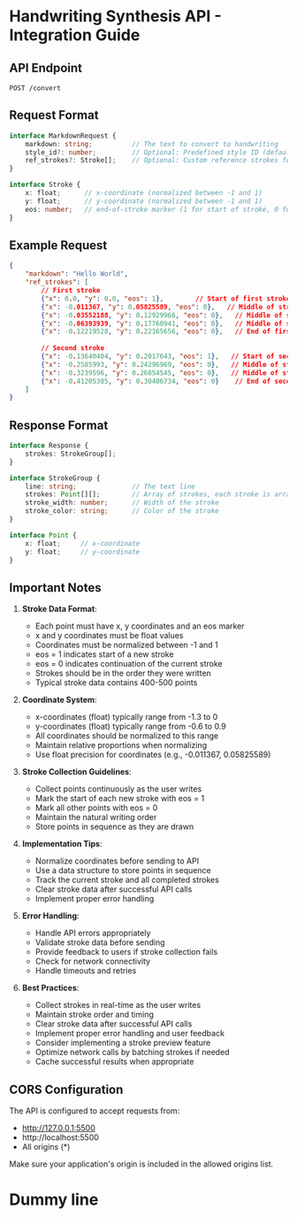 # Handwriting Synthesis API - Integration Guide

## API Endpoint
```
POST /convert
```

## Request Format
```typescript
interface MarkdownRequest {
    markdown: string;          // The text to convert to handwriting
    style_id?: number;         // Optional: Predefined style ID (default: 8)
    ref_strokes?: Stroke[];    // Optional: Custom reference strokes for style
}

interface Stroke {
    x: float;      // x-coordinate (normalized between -1 and 1)
    y: float;      // y-coordinate (normalized between -1 and 1)
    eos: number;   // end-of-stroke marker (1 for start of stroke, 0 for continuation)
}
```

## Example Request
```json
{
    "markdown": "Hello World",
    "ref_strokes": [
        // First stroke
        {"x": 0.0, "y": 0.0, "eos": 1},        // Start of first stroke
        {"x": -0.011367, "y": 0.05825589, "eos": 0},   // Middle of stroke
        {"x": -0.03552188, "y": 0.12929966, "eos": 0},   // Middle of stroke
        {"x": -0.06393939, "y": 0.17760941, "eos": 0},   // Middle of stroke
        {"x": -0.12219528, "y": 0.22165656, "eos": 0},   // End of first stroke
        
        // Second stroke
        {"x": -0.13640404, "y": 0.2017643, "eos": 1},   // Start of second stroke
        {"x": -0.2585993, "y": 0.24296969, "eos": 0},   // Middle of stroke
        {"x": -0.3239596, "y": 0.26854545, "eos": 0},   // Middle of stroke
        {"x": -0.41205385, "y": 0.30406734, "eos": 0}    // End of second stroke
    ]
}
```

## Response Format
```typescript
interface Response {
    strokes: StrokeGroup[];
}

interface StrokeGroup {
    line: string;              // The text line
    strokes: Point[][];        // Array of strokes, each stroke is array of points
    stroke_width: number;      // Width of the stroke
    stroke_color: string;      // Color of the stroke
}

interface Point {
    x: float;     // x-coordinate
    y: float;     // y-coordinate
}
```

## Important Notes

1. **Stroke Data Format**:
   - Each point must have x, y coordinates and an eos marker
   - x and y coordinates must be float values
   - Coordinates must be normalized between -1 and 1
   - eos = 1 indicates start of a new stroke
   - eos = 0 indicates continuation of the current stroke
   - Strokes should be in the order they were written
   - Typical stroke data contains 400-500 points

2. **Coordinate System**:
   - x-coordinates (float) typically range from -1.3 to 0
   - y-coordinates (float) typically range from -0.6 to 0.9
   - All coordinates should be normalized to this range
   - Maintain relative proportions when normalizing
   - Use float precision for coordinates (e.g., -0.011367, 0.05825589)

3. **Stroke Collection Guidelines**:
   - Collect points continuously as the user writes
   - Mark the start of each new stroke with eos = 1
   - Mark all other points with eos = 0
   - Maintain the natural writing order
   - Store points in sequence as they are drawn

4. **Implementation Tips**:
   - Normalize coordinates before sending to API
   - Use a data structure to store points in sequence
   - Track the current stroke and all completed strokes
   - Clear stroke data after successful API calls
   - Implement proper error handling

5. **Error Handling**:
   - Handle API errors appropriately
   - Validate stroke data before sending
   - Provide feedback to users if stroke collection fails
   - Check for network connectivity
   - Handle timeouts and retries

6. **Best Practices**:
   - Collect strokes in real-time as the user writes
   - Maintain stroke order and timing
   - Clear stroke data after successful API calls
   - Implement proper error handling and user feedback
   - Consider implementing a stroke preview feature
   - Optimize network calls by batching strokes if needed
   - Cache successful results when appropriate

## CORS Configuration
The API is configured to accept requests from:
- http://127.0.0.1:5500
- http://localhost:5500
- All origins (*)

Make sure your application's origin is included in the allowed origins list.


# Dummy line
